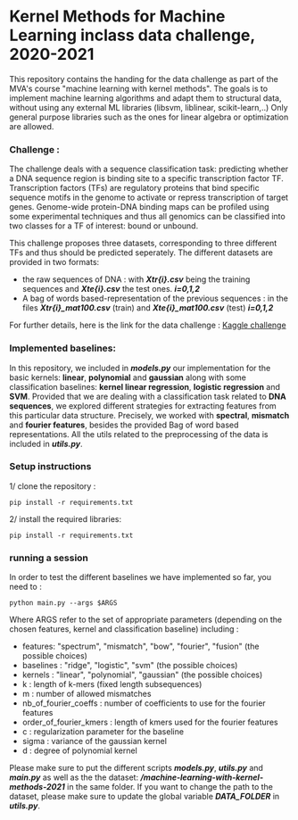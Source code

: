 # Kernel Methods for Machine Learning inclass data challenge, 2020-2021 

This repository contains the handing for the data challenge as part of the MVA's course "machine learning with kernel methods".
The goals is to implement machine learning algorithms and adapt them to structural data, without using any external ML libraries (libsvm, liblinear, scikit-learn,..)
Only general purpose libraries such as the ones for linear algebra or optimization are allowed.

### Challenge :
The challenge deals with a sequence classification task: predicting whether a DNA sequence region is binding site to a specific transcription factor TF. Transcription factors (TFs) are regulatory proteins that bind specific sequence motifs in the genome to activate or repress transcription of target genes. Genome-wide protein-DNA binding maps can be profiled using some experimental techniques and thus all genomics can be classified into two classes for a TF of interest: bound or unbound.

This challenge proposes three datasets, corresponding to three different TFs and thus should be predicted seperately. The different datasets are provided in two formats:

- the raw sequences of DNA : with ***Xtr{i}.csv*** being the training sequences and  ***Xte{i}.csv*** the test ones. ***i=0,1,2***
- A bag of words based-representation of the previous sequences : in the files ***Xtr{i}_mat100.csv*** (train) and ***Xte{i}_mat100.csv*** (test) ***i=0,1,2***

For further details, here is the link for the data challenge : [Kaggle challenge](https://www.kaggle.com/c/machine-learning-with-kernel-methods-2021/)  

### Implemented baselines:

In this repository, we included in ***models.py*** our implementation for the basic kernels: **linear**, **polynomial** and **gaussian** along with some classification baselines: **kernel linear regression**, **logistic regression** and **SVM**. Provided that we are dealing with a classification task related to **DNA sequences**, we explored different strategies for extracting features from this particular data structure. Precisely, we worked with **spectral**, **mismatch** and **fourier features**, besides the provided Bag of word based representations. All the utils related to the preprocessing of the data is included in ***utils.py***.

### Setup instructions


1/ clone the repository :
```
pip install -r requirements.txt
```
2/ install the required libraries:
```
pip install -r requirements.txt
```

### running a session
In order to test the different baselines we have implemented so far, you need to :
```
python main.py --args $ARGS
```
Where ARGS refer to the set of appropriate parameters (depending on the chosen features, kernel and classification baseline) including :

- features: "spectrum", "mismatch", "bow", "fourier", "fusion" (the possible choices)
- baselines : "ridge", "logistic", "svm" (the possible choices)
- kernels : "linear", "polynomial", "gaussian" (the possible choices)
- k : length of k-mers (fixed length subsequences)
- m : number of allowed mismatches
- nb_of_fourier_coeffs : number of coefficients to use for the fourier features
- order_of_fourier_kmers :  length of kmers used for the fourier features
- c : regularization parameter for the baseline
- sigma : variance of the gaussian kernel
- d : degree of polynomial kernel 
    
Please make sure to put the different scripts ***models.py***, ***utils.py*** and ***main.py*** as well as the the dataset: ***/machine-learning-with-kernel-methods-2021*** in the same folder. If you want to change the path to the dataset, please make sure to update the global variable ***DATA_FOLDER*** in ***utils.py***.


